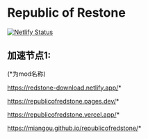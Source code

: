 # Republic of Restone
[![Netlify Status](https://api.netlify.com/api/v1/badges/f8de803f-e1d0-4d31-99f5-deb43c320a5c/deploy-status)](https://app.netlify.com/sites/redstone-download/deploys)
## 加速节点1:

(*为mod名称)

https://redstone-download.netlify.app/* 

https://republicofredstone.pages.dev/*

https://republicofredstone.vercel.app/*

https://miangou.github.io/republicofredstone/*